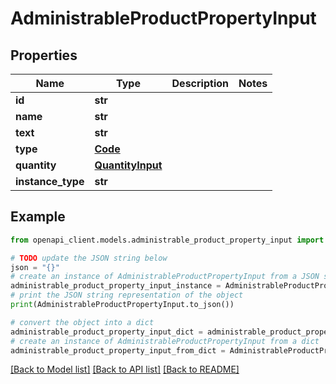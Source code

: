 # AdministrableProductPropertyInput


## Properties

Name | Type | Description | Notes
------------ | ------------- | ------------- | -------------
**id** | **str** |  | 
**name** | **str** |  | 
**text** | **str** |  | 
**type** | [**Code**](Code.md) |  | 
**quantity** | [**QuantityInput**](QuantityInput.md) |  | 
**instance_type** | **str** |  | 

## Example

```python
from openapi_client.models.administrable_product_property_input import AdministrableProductPropertyInput

# TODO update the JSON string below
json = "{}"
# create an instance of AdministrableProductPropertyInput from a JSON string
administrable_product_property_input_instance = AdministrableProductPropertyInput.from_json(json)
# print the JSON string representation of the object
print(AdministrableProductPropertyInput.to_json())

# convert the object into a dict
administrable_product_property_input_dict = administrable_product_property_input_instance.to_dict()
# create an instance of AdministrableProductPropertyInput from a dict
administrable_product_property_input_from_dict = AdministrableProductPropertyInput.from_dict(administrable_product_property_input_dict)
```
[[Back to Model list]](../README.md#documentation-for-models) [[Back to API list]](../README.md#documentation-for-api-endpoints) [[Back to README]](../README.md)


